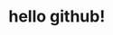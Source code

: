 <html>
<head>
<title>
hello github!
</title>
</head>
<body>
<h1>
hello github!
</h1>
</body>
</html>
